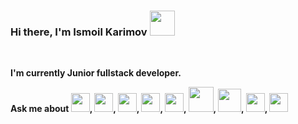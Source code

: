 ### Hi there, I'm Ismoil Karimov <img src="https://i.pinimg.com/originals/30/16/9e/30169e4a670daf12443df7d2dd140176.gif" width="40px">
<br /> 

<strong>I'm currently Junior fullstack developer.</strong>

<strong>  Ask me about  <img src="https://avatars.mds.yandex.net/i?id=db0607fc2e5f4c53dce85879e2e5b56b-4901917-images-thumbs&n=13" width="30">, 
  <img src="https://avatars.mds.yandex.net/i?id=754207a18e63f5075e89792d6b381aa1-7065990-images-thumbs&n=13" width="30">, 
  <img src="https://i.pinimg.com/originals/71/6f/e3/716fe300cd30c29a43ea82ae60c649b9.png" width="30">, 
  <img src="https://cdn3.iconfinder.com/data/icons/logos-and-brands-adobe/512/288_Sass-512.png" width="30">,
  <img src="https://toppng.com/uploads/preview/less-preprocessing-logo-11609367342kyxzyp7hsb.png" width="30">,
  <img src="https://miro.medium.com/max/1200/1*WA_9JsyqFkge2HwYKcdJQw.png" width="40">, 
  <img src="https://images.squarespace-cdn.com/content/v1/5f1af311dd6ca72fda592fe7/1610112022580-OKW67DO0YLQASS1BRZQ1/node.png" width="37">, 
  <img src="https://wsofter.ru/wp-content/uploads/2017/12/node-express-768x768.png" width="30">, 
  <img src="https://www.walkweltech.com/assets/images/technology/mongodb.png" width="30"> 
  </strong>



<!--
**IsmoilKarimov/IsmoilKarimov** is a ✨ _special_ ✨ repository because its `README.md` (this file) appears on your GitHub profile.

Here are some ideas to get you started:

- 🔭 I’m currently working on ...
- 🌱 I’m currently learning ...
- 👯 I’m looking to collaborate on ...
- 🤔 I’m looking for help with ...
- 💬 Ask me about ...
- 📫 How to reach me: ...
- 😄 Pronouns: ...
- ⚡ Fun fact: ...
-->
